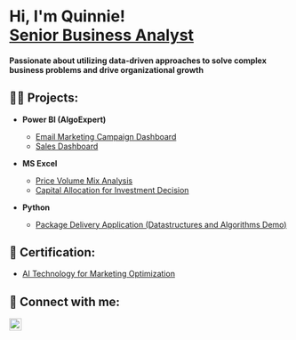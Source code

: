 <h1>Hi, I'm Quinnie! <br/> <a href="https://www.linkedin.com/in/quynhtruong/">Senior Business Analyst</a></h1>

<h4> Passionate about utilizing data-driven approaches to solve complex business problems and drive organizational growth </h4>

<h2>👨‍💻  Projects:</h2>

- <b>Power BI (AlgoExpert)</b>
  - [Email Marketing Campaign Dashboard](https://github.com/joshmadakor1/Algorithms-Practice)
  - [Sales Dashboard](https://github.com/joshmadakor1/Algorithms-Practice)

- <b>MS Excel</b>
  - [Price Volume Mix Analysis](https://github.com/joshmadakor1/EncrypterPOC)
  - [Capital Allocation for Investment Decision](https://github.com/joshmadakor1/EncrypterPOC)

- <b>Python</b>
  - [Package Delivery Application (Datastructures and Algorithms Demo)](https://github.com/joshmadakor1/Package-Delivery-Pathfinding-Algorithm)

<h2>📜  Certification:</h2>

  - [AI Technology for Marketing Optimization](https://github.com/joshmadakor1/Algorithms-Practice)
  
<h2> 🤳 Connect with me:</h2>

[<img align="left" alt="Quynh Truong | LinkedIn" width="22px" src="https://cdn.jsdelivr.net/npm/simple-icons@v3/icons/linkedin.svg" />][linkedin]

[linkedin]: https://linkedin.com/in/quynhtruong

<!--
**Quinnie-hello/Quinnie-hello** is a ✨ _special_ ✨ repository because its `README.md` (this file) appears on your GitHub profile.


